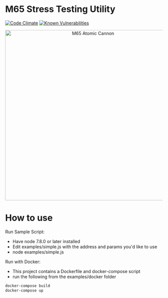# M65 Stress Testing Utility
[![Code Climate](https://codeclimate.com/github/briancw/m65/badges/gpa.svg)](https://codeclimate.com/github/briancw/m65)
[![Known Vulnerabilities](https://snyk.io/test/github/briancw/m65/badge.svg)](https://snyk.io/test/github/briancw/m65)

<p align="center">
  <a href="https://yarnpkg.com/">
    <img alt="M65 Atomic Cannon" src="http://i.imgur.com/IoJ4AGS.gif" width="546">
  </a>
</p>

# How to use
Run Sample Script:
- Have node 7.8.0 or later installed
- Edit examples/simple.js with the address and params you'd like to use
- node examples/simple.js

Run with Docker:
- This project contains a Dockerfile and docker-compose script
- run the following from the examples/docker folder
```bash
docker-compose build
docker-compose up
```
